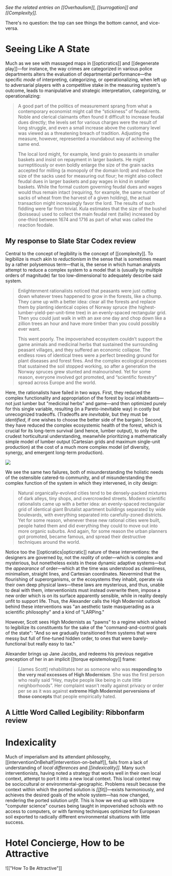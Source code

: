 _See the related entries on [[Overhaulism]], [[surrogation]] and [[Complexity]]._

There's no question: the top can see things the bottom cannot, and vice-versa.

# Seeing Like A State 

Much as we see with massaged maps in [[opticratics]] and [[degenerate play]]—for instance, the way crimes are categorized in various police departments alters the evaluation of departmental performance—the specific _mode_ of interpreting, categorizing, or operationalizing, when left up to adversarial players with a competitive stake in the measuring system's outcome, leads to manipulative and strategic interpretation, categorizing, or operationalizing:

> A good part of the politics of measurement sprang from what a contemporary economist might call the “stickiness” of feudal rents. Noble and clerical claimants often found it difficult to increase feudal dues directly; the levels set for various charges were the result of long struggle, and even a small increase above the customary level was viewed as a threatening breach of tradition. Adjusting the measure, however, represented a roundabout way of achieving the same end.
> 
> The local lord might, for example, lend grain to peasants in smaller baskets and insist on repayment in larger baskets. He might surreptitiously or even boldly enlarge the size of the grain sacks accepted for milling (a monopoly of the domain lord) and reduce the size of the sacks used for measuring out flour; he might also collect feudal dues in larger baskets and pay wages in kind in smaller baskets. While the formal custom governing feudal dues and wages would thus remain intact (requiring, for example, the same number of sacks of wheat from the harvest of a given holding), the actual transaction might increasingly favor the lord. The results of such fiddling were far from trivial. Kula estimates that the size of the bushel (boisseau) used to collect the main feudal rent (taille) increased by one-third between 1674 and 1716 as part of what was called the reaction feodale.

## My response to Slate Star Codex review

Central to the concept of legibility is the concept of [[complexity]]. To legibilize is much akin to _reductionism_ in the sense that is sometimes meant by a rather polysemous term—that is, the sense in which human analysts attempt to reduce a complex system to a model that is (usually by multiple orders of magnitude) far too low-dimensional to adequately describe said system.

> Enlightenment rationalists noticed that peasants were just cutting down whatever trees happened to grow in the forests, like a chump. They came up with a better idea: clear all the forests and replace them by planting identical copies of Norway spruce (the highest-lumber-yield-per-unit-time tree) in an evenly-spaced rectangular grid. Then you could just walk in with an axe one day and chop down like a zillion trees an hour and have more timber than you could possibly ever want.
> 
> This went poorly. The impoverished ecosystem couldn’t support the game animals and medicinal herbs that sustained the surrounding peasant villages, and they suffered an economic collapse. The endless rows of identical trees were a perfect breeding ground for plant diseases and forest fires. And the complex ecological processes that sustained the soil stopped working, so after a generation the Norway spruces grew stunted and malnourished. Yet for some reason, everyone involved got promoted, and “scientific forestry” spread across Europe and the world.

Here, the rationalists have failed in two ways. First, they reduced the complex functionality and appropriation of the forest by local inhabitants—not just lumber but "medicinal herbs" and game—and then optimized purely for this single variable, resulting (in a Pareto-inevitable way) in costly but unrecognized tradeoffs. (Tradeoffs are _inevitable_, but they must be _identified_, if one wishes to choose the better side of the bargain.) Second, they have reduced the complex ecosystemic health of the forest, which is crucial for its long-term survival (and hence, lumber output), to only the crudest horticultural understanding, meanwhile prioritizing a mathematically simple model of lumber output (Cartesian grids and maximum single-unit production) at the cost of a much more complex model (of diversity, synergy, and emergent long-term production). 

![](city%20layout%20and%20legibility.png)

We see the same two failures, both of misunderstanding the holistic needs of the ostensible catered-to community, and of misunderstanding the complex function of the system in which they intervened, in city design:

> Natural organically-evolved cities tend to be densely-packed mixtures of dark alleys, tiny shops, and overcrowded streets. Modern scientific rationalists came up with a better idea: an evenly-spaced rectangular grid of identical giant Brutalist apartment buildings separated by wide boulevards, with everything separated into carefully-zoned districts. Yet for some reason, whenever these new rational cities were built, people hated them and did everything they could to move out into more organic suburbs. And again, for some reason the urban planners got promoted, became famous, and spread their destructive techniques around the world.

Notice too the [[opticratics|opticratic]] nature of these interventions: the designers are governed by, not the _reality_ of order—which is complex and mysterious, but nonetheless exists in these dynamic adaptive systems—but the _appearance_ of order—which at the time was understood as cleanliness, minimalism, straight lines, and Cartesian coordinates. Nevermind that the flourishing of superorganisms, or the ecosystems they inhabit, operate via their own deep physical laws—these laws are mysterious, and thus, unable to deal with them, interventionists must instead overwrite them, impose a new order which is on its surface apparently sensible, while in reality deeply unfit to support life. Thus, the Alexander calls the High Modernist outlook behind these interventions was "an aesthetic taste masquerading as a scientific philosophy" and a kind of "LARPing."

However, Scott sees High Modernists as "pawns" to a regime which wished to legibilize its constituents for the sake of the "command-and-control goals of the state": "And so we gradually transitioned from systems that were messy but full of fine-tuned hidden order, to ones that were barely-functional but really easy to tax."

Alexander brings up Jane Jacobs, and redeems his previous negative preception of her in an implicit [[torque epistemology]] frame:

> [James Scott] rehabilitates her as someone who was **responding to the very real excesses of High Modernism**. She was the first person who really said “Hey, maybe people like being in cute little neighborhoods”. Her complaint wasn’t really against privacy or order per se as it was against **extreme High Modernist perversions of those concepts** that people empirically hated.

## A Little Word Called Legibility: Ribbonfarm review

# Indexicality

Much of imperialism and its attendant philosophy, [[interventionOnBehalf|intervention-on-behalf]], fails from a lack of understanding of _local differences_ and _[[indexicality]]_. Many such interventionists, having noted a strategy that works well in their own local context, attempt to port it into a new local context. This local context may be sociocultural or environmental-geographic. Problems result because the context within which the ported solution is _[[fit]]_—exists harmoniously, and achieves the desired goals of the whole system—has now changed, rendering the ported solution _unfit_. This is how we end up with bizarre "computer science" courses being taught in impoverished schools with no access to computers, or with farming techniques optimized for European soil exported to radically different environmental situations with little success.

# Hotel Concierge, How to be Attractive

![["How To Be Attractive"]]